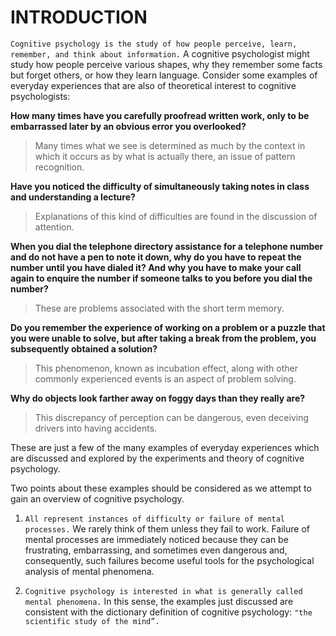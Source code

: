 # INTRODUCTION

`Cognitive psychology is the study of how people perceive, learn, remember, and think about information.`
A cognitive psychologist might study how people perceive various shapes, why they remember some facts but forget others, or how they learn language.
Consider some examples of everyday experiences that are also of theoretical interest to cognitive psychologists:

**How many times have you carefully proofread written work, only to be embarrassed later by an obvious error you overlooked?**

> Many times what we see is determined as much by the context in which it occurs as by what is actually there, an issue of pattern recognition.

**Have you noticed the difficulty of simultaneously taking notes in class and understanding a lecture?**

> Explanations of this kind of difficulties are found in the discussion of attention.

**When you dial the telephone directory assistance for a telephone number and do not have a pen to note it down, why do you have to repeat the number until you have dialed it? And why you have to make your call again to enquire the number if someone talks to you before you dial the number?**

> These are problems associated with the short term memory.

**Do you remember the experience of working on a problem or a puzzle that you were unable to solve, but after taking a break from the problem, you subsequently obtained a solution?**

> This phenomenon, known as incubation effect, along with other commonly experienced events is an aspect of problem solving.

**Why do objects look farther away on foggy days than they really are?**

> This discrepancy of perception can be dangerous, even deceiving drivers into having accidents.

These are just a few of the many examples of everyday experiences which are discussed and explored by the experiments
and theory of cognitive psychology.

Two points about these examples should be considered as we attempt to gain an overview of cognitive psychology.

1) `All represent instances of difficulty or failure of mental processes.` We rarely think of them unless they fail to work.
Failure of mental processes are immediately noticed because they can be frustrating, embarrassing, and sometimes even dangerous
and, consequently, such failures become useful tools for the psychological analysis of mental phenomena.

2) `Cognitive psychology is interested in what is generally called mental phenomena.`
In this sense, the examples just discussed are consistent with the dictionary definition of cognitive psychology: `"the scientific study of the mind”.`
